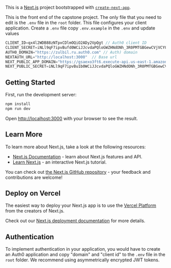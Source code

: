 This is a [Next.js](https://nextjs.org/) project bootstrapped with [`create-next-app`](https://github.com/vercel/next.js/tree/canary/packages/create-next-app). 

This is the front end of the capstone project.
The only file that you need to edit is the `.env` file in the `root` folder. This file configures your client application. Create a `.env` file copy `.env.example` in the `.env` and update values

```ts
CLIENT_ID=qx4l2WDB88zNTpxCDlmOQiO2ADy2VpQgt // Auth0 client ID
CLIENT_SECRET=iNLl9qF7ipvBufd0WCiJJcvdaPQloGWZHNdONh_3R0PMTGBGewCVjVCY0ndog-x1 // Auth0 Secret
AUTH0_DOMAIN="https://zulbil.ru.auth0.com" // Auth) domain
NEXTAUTH_URL="http://localhost:3000"  // Base url
NEXT_PUBLIC_APP_DOMAIN="https://gsaexo3ft6.execute-api.us-east-1.amazonaws.com/dev" // Backend serverless base url
NEXT_PUBLIC_SECRET=iNLl9qF7ipvBu1b0WCiJJcvdaPQloGWZHNdONh_3R0PMTGBGewCVmgVCY0ndog 

```

## Getting Started

First, run the development server:

```bash
npm install
npm run dev
```

Open [http://localhost:3000](http://localhost:3000) with your browser to see the result.

## Learn More

To learn more about Next.js, take a look at the following resources:

- [Next.js Documentation](https://nextjs.org/docs) - learn about Next.js features and API.
- [Learn Next.js](https://nextjs.org/learn) - an interactive Next.js tutorial.

You can check out [the Next.js GitHub repository](https://github.com/vercel/next.js/) - your feedback and contributions are welcome!

## Deploy on Vercel

The easiest way to deploy your Next.js app is to use the [Vercel Platform](https://vercel.com/new?utm_medium=default-template&filter=next.js&utm_source=create-next-app&utm_campaign=create-next-app-readme) from the creators of Next.js.

Check out our [Next.js deployment documentation](https://nextjs.org/docs/deployment) for more details.


## Authentication

To implement authentication in your application, you would have to create an Auth0 application and copy "domain" and "client id" to the `.env` file in the `root` folder. We recommend using asymmetrically encrypted JWT tokens.